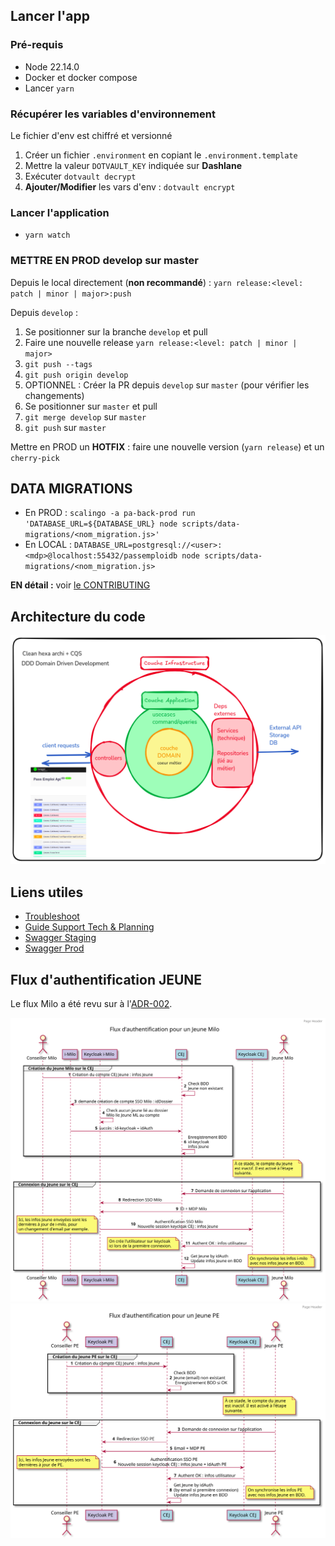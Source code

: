## Lancer l'app

### Pré-requis <a name="pré-requis"></a>

- Node 22.14.0
- Docker et docker compose
- Lancer `yarn`

### Récupérer les variables d'environnement

Le fichier d'env est chiffré et versionné

1. Créer un fichier `.environment` en copiant le `.environment.template`
2. Mettre la valeur `DOTVAULT_KEY` indiquée sur **Dashlane**
3. Exécuter `dotvault decrypt`
4. **Ajouter/Modifier** les vars d'env : `dotvault encrypt`

### Lancer l'application

- `yarn watch`

### METTRE EN PROD develop sur master

Depuis le local directement (**non recommandé**) : `yarn release:<level: patch | minor | major>:push`

Depuis `develop` :

1. Se positionner sur la branche `develop` et pull
2. Faire une nouvelle release `yarn release:<level: patch | minor | major>`
3. `git push --tags`
4. `git push origin develop`
5. OPTIONNEL : Créer la PR depuis `develop` sur `master` (pour vérifier les changements)
6. Se positionner sur `master` et pull
7. `git merge develop` sur `master`
8. `git push` sur `master`

Mettre en PROD un **HOTFIX** : faire une nouvelle version (`yarn release`) et un `cherry-pick`

## DATA MIGRATIONS

- En PROD : `scalingo -a pa-back-prod run 'DATABASE_URL=${DATABASE_URL} node scripts/data-migrations/<nom_migration.js>'`
- En LOCAL : `DATABASE_URL=postgresql://<user>:<mdp>@localhost:55432/passemploidb node scripts/data-migrations/<nom_migration.js>`

**EN détail :** voir [le CONTRIBUTING](docs/CONTRIBUTING.md)

## Architecture du code

<img src="docs/diagrammes/archi-code.png">

## Liens utiles

- [Troubleshoot](docs/TROUBLESHOOT.md)
- [Guide Support Tech & Planning](https://www.notion.so/fabnummas/Support-tech-c71a6222c7c54f8490060413c96471db)
- [Swagger Staging](https://api.pass-emploi.incubateur.net/documentation/)
- [Swagger Prod](https://api.pass-emploi.beta.gouv.fr/documentation/)

## Flux d'authentification JEUNE

Le flux Milo a été revu sur à l'[ADR-002](docs/decisions/ADR-002-keycloak-creation-jeune-milo.md).

<img src="docs/diagrammes/authentification-flux-milo.svg">
<img src="docs/diagrammes/authentification-flux-pe.svg">
